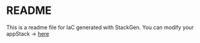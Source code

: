 # README
This is a readme file for IaC generated with StackGen.
You can modify your appStack -> [here](http://main.dev.stackgen.com/appstacks/25850d7e-42d4-428e-a131-6c83fcbcf067)
